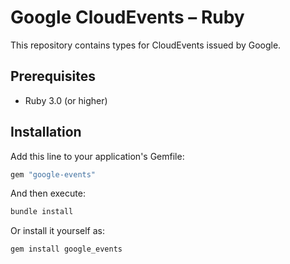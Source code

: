 # Google CloudEvents – Ruby

This repository contains types for CloudEvents issued by Google.

## Prerequisites

- Ruby 3.0 (or higher)

## Installation

Add this line to your application's Gemfile:

```ruby
gem "google-events"
```

And then execute:

```sh
bundle install
```

Or install it yourself as:

```sh
gem install google_events
```
